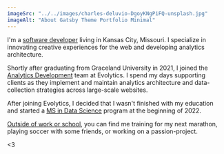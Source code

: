 ```yaml
---
imageSrc: "../../images/charles-deluvio-DgoyKNgPiFQ-unsplash.jpg"
imageAlt: "About Gatsby Theme Portfolio Minimal"
---
```


I'm a <u>software developer</u> living in Kansas City, Missouri. I specialize in innovating creative experiences for the web and developing analytics architecture.

Shortly after graduating from Graceland University in 2021, I joined the <u>Analytics Development</u> team at Evolytics. I spend my days supporting clients as they implement and maintain analytics architecture and data-collection strategies across large-scale websites. 

After joining Evolytics, I decided that I wasn't finished with my education and started a <u>MS in Data Science</u> program at the beginning of 2022.

<u>Outside of work or school</u>, you can find me training for my next marathon, playing soccer with some friends, or working on a passion-project. 

<3
